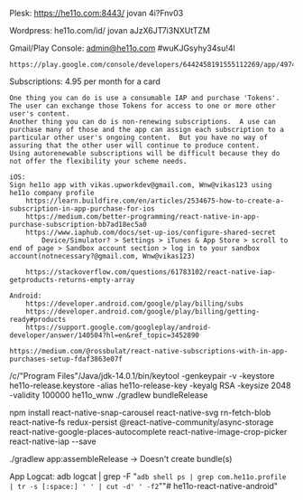 Plesk:
	https://he11o.com:8443/
	jovan
	4i?Fnv03

Wordpress:
	he11o.com/id/
	jovan
	aJzX6JT7i3NXUtTZM

Gmail/Play Console:
	admin@he11o.com
	#wuKJGsyhy34su!4l

	https://play.google.com/console/developers/6442458191555112269/app/4974718433799563851/subscriptions/setup

Subscriptions:
	4.95 per month for a card

	One thing you can do is use a consumable IAP and purchase 'Tokens'.  The user can exchange those Tokens for access to one or more other user's content.
	Another thing you can do is non-renewing subscriptions.  A use can purchase many of those and the app can assign each subscription to a particular other user's ongoing content.  But you have no way of assuring that the other user will continue to produce content.
	Using autorenewable subscriptions will be difficult because they do not offer the flexibility your scheme needs.

	iOS:
	Sign he11o app with vikas.upworkdev@gmail.com, Wnw@vikas123 using he11o company profile
		https://learn.buildfire.com/en/articles/2534675-how-to-create-a-subscription-in-app-purchase-for-ios
		https://medium.com/better-programming/react-native-in-app-purchase-subscription-bb7ad18ec5a0
		https://www.iaphub.com/docs/set-up-ios/configure-shared-secret
			Device/Simulator? > Settings > iTunes & App Store > scroll to end of page > Sandbox account section > log in to your sandbox account(notnecessary?@gmail.com, Wnw@vikas123)

		https://stackoverflow.com/questions/61783102/react-native-iap-getproducts-returns-empty-array

	Android:
		https://developer.android.com/google/play/billing/subs
		https://developer.android.com/google/play/billing/getting-ready#products
		https://support.google.com/googleplay/android-developer/answer/140504?hl=en&ref_topic=3452890

	https://medium.com/@rossbulat/react-native-subscriptions-with-in-app-purchases-setup-fdaf3863e07f

/c/"Program Files"/Java/jdk-14.0.1/bin/keytool -genkeypair -v -keystore he11o-release.keystore -alias he11o-release-key -keyalg RSA -keysize 2048 -validity 100000
he11o_wnw
./gradlew bundleRelease

npm install react-native-snap-carousel react-native-svg rn-fetch-blob react-native-fs redux-persist @react-native-community/async-storage react-native-google-places-autocomplete react-native-image-crop-picker react-native-iap --save

./gradlew app:assembleRelease -> Doesn't create bundle(s)

App Logcat:
	adb logcat | grep -F "`adb shell ps | grep com.he11o.profile  | tr -s [:space:] ' ' | cut -d' ' -f2`""# he11o-react-native-android" 
